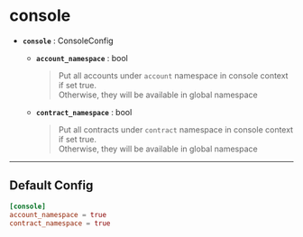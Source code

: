 # console

* **`console`** : ConsoleConfig  
  
   > 
  
  * **`account_namespace`** : bool  
    
     > 
     > Put all accounts under `account` namespace in console context if set true.  
     > Otherwise, they will be available in global namespace  
     > 
    
    
  
  * **`contract_namespace`** : bool  
    
     > 
     > Put all contracts under `contract` namespace in console context if set true.  
     > Otherwise, they will be available in global namespace  
     > 
    
    

---

## Default Config

```toml
[console]
account_namespace = true
contract_namespace = true
```